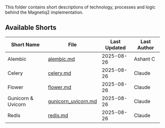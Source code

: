 This folder contains short descriptions of technology, processes and logic behind the Magnetiq2 implementation. 

## Available Shorts

| Short Name | File | Last Updated | Last Author |
|------------|------|--------------|-------------|
| Alembic | [alembic.md](alembic.md) | 2025-08-26 | Ashant C |
| Celery | [celery.md](celery.md) | 2025-08-26 | Claude |
| Flower | [flower.md](flower.md) | 2025-08-26 | Claude |
| Gunicorn & Uvicorn | [gunicorn_uvicorn.md](gunicorn_uvicorn.md) | 2025-08-26 | Claude |
| Redis | [redis.md](redis.md) | 2025-08-26 | Claude |
